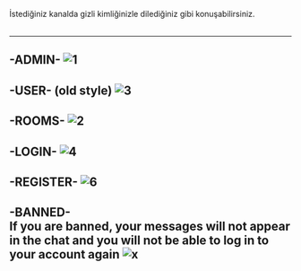 İstediğiniz kanalda gizli kimliğinizle dilediğiniz gibi konuşabilirsiniz.<br><br>


-----
-ADMIN-
![1](https://github.com/Teoory/private-chat-app/assets/59116823/31add061-0427-4515-b7b5-c96b52e420c7)
-----
-USER-
(old style)
![3](https://github.com/Teoory/private-chat-app/assets/59116823/239f5142-6f29-48d4-ba13-b00113e9f1a7)
-----
-ROOMS-
![2](https://github.com/Teoory/private-chat-app/assets/59116823/cb4be9a7-d68f-4420-996e-add765a819ad)
-----
-LOGIN-
![4](https://github.com/Teoory/private-chat-app/assets/59116823/c1871956-87c6-443e-bf9e-72db854786b7)
-----
-REGISTER-
![6](https://github.com/Teoory/private-chat-app/assets/59116823/84c3fbb8-1093-4434-9e5f-7f1bed609adc)
-----
-BANNED-<br>
If you are banned, your messages will not appear in the chat and you will not be able to log in to your account again
![x](https://github.com/Teoory/private-chat-app/assets/59116823/04ed1c02-cab6-403f-91db-d742ccaff12f)
-----
